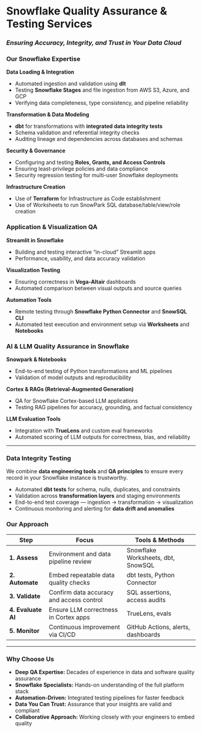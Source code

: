 

# **Snowflake Quality Assurance & Testing Services**

### *Ensuring Accuracy, Integrity, and Trust in Your Data Cloud*


### **Our Snowflake Expertise**

**Data Loading & Integration**

* Automated ingestion and validation using **dlt**
* Testing **Snowflake Stages** and file ingestion from AWS S3, Azure, and GCP
* Verifying data completeness, type consistency, and pipeline reliability

**Transformation & Data Modeling**

* **dbt** for transformations with **integrated data integrity tests**
* Schema validation and referential integrity checks
* Auditing lineage and dependencies across databases and schemas

**Security & Governance**

* Configuring and testing **Roles, Grants, and Access Controls**
* Ensuring least-privilege policies and data compliance
* Security regression testing for multi-user Snowflake deployments

**Infrastructure Creation**

* Use of **Terraform** for Infrastructure as Code establishment
* Use of Worksheets to run SnowPark SQL database/table/view/role creation


### **Application & Visualization QA**

**Streamlit in Snowflake**

* Building and testing interactive “in-cloud” Streamlit apps
* Performance, usability, and data accuracy validation

**Visualization Testing**

* Ensuring correctness in **Vega-Altair** dashboards
* Automated comparison between visual outputs and source queries

**Automation Tools**

* Remote testing through **Snowflake Python Connector** and **SnowSQL CLI**
* Automated test execution and environment setup via **Worksheets** and **Notebooks**


### **AI & LLM Quality Assurance in Snowflake**

**Snowpark & Notebooks**

* End-to-end testing of Python transformations and ML pipelines
* Validation of model outputs and reproducibility

**Cortex & RAGs (Retrieval-Augmented Generation)**

* QA for Snowflake Cortex-based LLM applications
* Testing RAG pipelines for accuracy, grounding, and factual consistency

**LLM Evaluation Tools**

* Integration with **TrueLens** and custom eval frameworks
* Automated scoring of LLM outputs for correctness, bias, and reliability

---

### **Data Integrity Testing**

We combine **data engineering tools** and **QA principles** to ensure every record in your Snowflake instance is trustworthy.

* Automated **dbt tests** for schema, nulls, duplicates, and constraints
* Validation across **transformation layers** and staging environments
* End-to-end test coverage — ingestion → transformation → visualization
* Continuous monitoring and alerting for **data drift and anomalies**


### **Our Approach**

| Step               | Focus                                    | Tools & Methods                    |
| ------------------ | ---------------------------------------- | ---------------------------------- |
| **1. Assess**      | Environment and data pipeline review     | Snowflake Worksheets, dbt, SnowSQL |
| **2. Automate**    | Embed repeatable data quality checks     | dbt tests, Python Connector        |
| **3. Validate**    | Confirm data accuracy and access control | SQL assertions, access audits      |
| **4. Evaluate AI** | Ensure LLM correctness in Cortex apps    | TrueLens, evals                    |
| **5. Monitor**     | Continuous improvement via CI/CD         | GitHub Actions, alerts, dashboards |

---

### **Why Choose Us**

*  **Deep QA Expertise:** Decades of experience in data and software quality assurance
*  **Snowflake Specialists:** Hands-on understanding of the full platform stack
*  **Automation-Driven:** Integrated testing pipelines for faster feedback
*  **Data You Can Trust:** Assurance that your insights are valid and compliant
*  **Collaborative Approach:** Working closely with your engineers to embed quality

